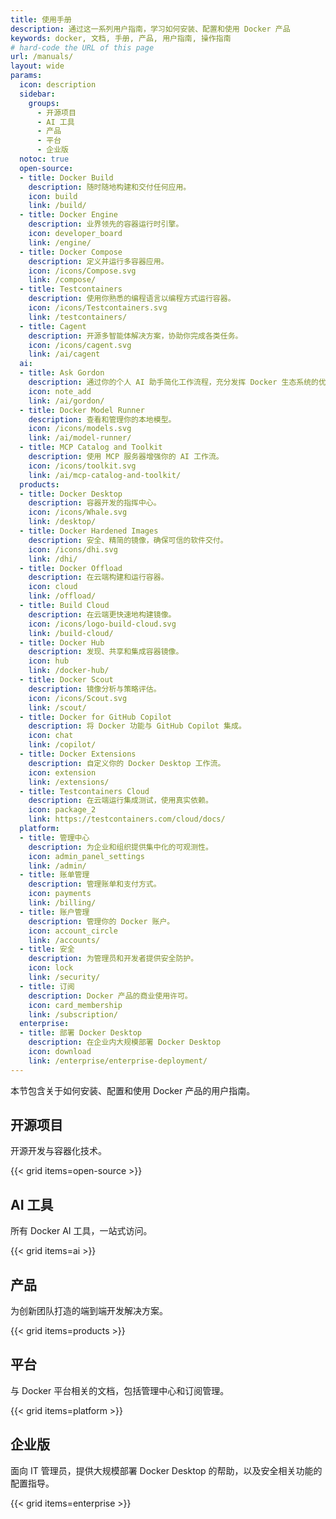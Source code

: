 ```yaml
---
title: 使用手册
description: 通过这一系列用户指南，学习如何安装、配置和使用 Docker 产品
keywords: docker, 文档, 手册, 产品, 用户指南, 操作指南
# hard-code the URL of this page
url: /manuals/
layout: wide
params:
  icon: description
  sidebar:
    groups:
      - 开源项目
      - AI 工具
      - 产品
      - 平台
      - 企业版
  notoc: true
  open-source:
  - title: Docker Build
    description: 随时随地构建和交付任何应用。
    icon: build
    link: /build/
  - title: Docker Engine
    description: 业界领先的容器运行时引擎。
    icon: developer_board
    link: /engine/
  - title: Docker Compose
    description: 定义并运行多容器应用。
    icon: /icons/Compose.svg
    link: /compose/
  - title: Testcontainers
    description: 使用你熟悉的编程语言以编程方式运行容器。
    icon: /icons/Testcontainers.svg
    link: /testcontainers/
  - title: Cagent
    description: 开源多智能体解决方案，协助你完成各类任务。
    icon: /icons/cagent.svg
    link: /ai/cagent
  ai:
  - title: Ask Gordon
    description: 通过你的个人 AI 助手简化工作流程，充分发挥 Docker 生态系统的优势。
    icon: note_add
    link: /ai/gordon/
  - title: Docker Model Runner
    description: 查看和管理你的本地模型。
    icon: /icons/models.svg
    link: /ai/model-runner/
  - title: MCP Catalog and Toolkit
    description: 使用 MCP 服务器增强你的 AI 工作流。
    icon: /icons/toolkit.svg
    link: /ai/mcp-catalog-and-toolkit/
  products:
  - title: Docker Desktop
    description: 容器开发的指挥中心。
    icon: /icons/Whale.svg
    link: /desktop/
  - title: Docker Hardened Images
    description: 安全、精简的镜像，确保可信的软件交付。
    icon: /icons/dhi.svg
    link: /dhi/
  - title: Docker Offload
    description: 在云端构建和运行容器。
    icon: cloud
    link: /offload/
  - title: Build Cloud
    description: 在云端更快速地构建镜像。
    icon: /icons/logo-build-cloud.svg
    link: /build-cloud/
  - title: Docker Hub
    description: 发现、共享和集成容器镜像。
    icon: hub
    link: /docker-hub/
  - title: Docker Scout
    description: 镜像分析与策略评估。
    icon: /icons/Scout.svg
    link: /scout/
  - title: Docker for GitHub Copilot
    description: 将 Docker 功能与 GitHub Copilot 集成。
    icon: chat
    link: /copilot/
  - title: Docker Extensions
    description: 自定义你的 Docker Desktop 工作流。
    icon: extension
    link: /extensions/
  - title: Testcontainers Cloud
    description: 在云端运行集成测试，使用真实依赖。
    icon: package_2
    link: https://testcontainers.com/cloud/docs/
  platform:
  - title: 管理中心
    description: 为企业和组织提供集中化的可观测性。
    icon: admin_panel_settings
    link: /admin/
  - title: 账单管理
    description: 管理账单和支付方式。
    icon: payments
    link: /billing/
  - title: 账户管理
    description: 管理你的 Docker 账户。
    icon: account_circle
    link: /accounts/
  - title: 安全
    description: 为管理员和开发者提供安全防护。
    icon: lock
    link: /security/
  - title: 订阅
    description: Docker 产品的商业使用许可。
    icon: card_membership
    link: /subscription/
  enterprise:
  - title: 部署 Docker Desktop
    description: 在企业内大规模部署 Docker Desktop
    icon: download
    link: /enterprise/enterprise-deployment/
---
```


本节包含关于如何安装、配置和使用 Docker 产品的用户指南。

## 开源项目

开源开发与容器化技术。

{{< grid items=open-source >}}

## AI 工具

所有 Docker AI 工具，一站式访问。

{{< grid items=ai >}}

## 产品

为创新团队打造的端到端开发解决方案。

{{< grid items=products >}}

## 平台

与 Docker 平台相关的文档，包括管理中心和订阅管理。

{{< grid items=platform >}}

## 企业版

面向 IT 管理员，提供大规模部署 Docker Desktop 的帮助，以及安全相关功能的配置指导。

{{< grid items=enterprise >}}
